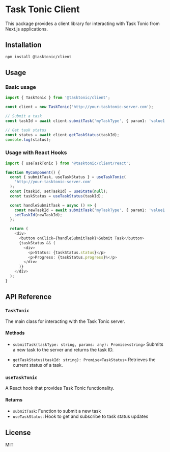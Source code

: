 # Task Tonic Client

This package provides a client library for interacting with Task Tonic from Next.js applications.

## Installation

```bash
npm install @tasktonic/client
```

## Usage

### Basic usage

```typescript
import { TaskTonic } from '@tasktonic/client';

const client = new TaskTonic('http://your-tasktonic-server.com');

// Submit a task
const taskId = await client.submitTask('myTaskType', { param1: 'value1' });

// Get task status
const status = await client.getTaskStatus(taskId);
console.log(status);
```

### Usage with React Hooks

```typescript
import { useTaskTonic } from '@tasktonic/client/react';

function MyComponent() {
  const { submitTask, useTaskStatus } = useTaskTonic(
    'http://your-tasktonic-server.com'
  );
  const [taskId, setTaskId] = useState(null);
  const taskStatus = useTaskStatus(taskId);

  const handleSubmitTask = async () => {
    const newTaskId = await submitTask('myTaskType', { param1: 'value1' });
    setTaskId(newTaskId);
  };

  return (
    <div>
      <button onClick={handleSubmitTask}>Submit Task</button>
      {taskStatus && (
        <div>
          <p>Status: {taskStatus.status}</p>
          <p>Progress: {taskStatus.progress}%</p>
        </div>
      )}
    </div>
  );
}
```

## API Reference

### `TaskTonic`

The main class for interacting with the Task Tonic server.

#### Methods

- `submitTask(taskType: string, params: any): Promise<string>`
  Submits a new task to the server and returns the task ID.

- `getTaskStatus(taskId: string): Promise<TaskStatus>`
  Retrieves the current status of a task.

### `useTaskTonic`

A React hook that provides Task Tonic functionality.

#### Returns

- `submitTask`: Function to submit a new task
- `useTaskStatus`: Hook to get and subscribe to task status updates

## License

MIT

